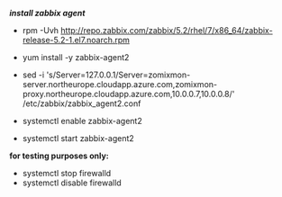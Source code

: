***install zabbix agent***

- rpm -Uvh http://repo.zabbix.com/zabbix/5.2/rhel/7/x86_64/zabbix-release-5.2-1.el7.noarch.rpm
- yum install -y zabbix-agent2

- sed -i 's/Server=127.0.0.1/Server=zomixmon-server.northeurope.cloudapp.azure.com,zomixmon-proxy.northeurope.cloudapp.azure.com,10.0.0.7,10.0.0.8/' /etc/zabbix/zabbix_agent2.conf

- systemctl enable zabbix-agent2
- systemctl start zabbix-agent2

**for testing purposes only:**
- systemctl stop firewalld
- systemctl disable firewalld


